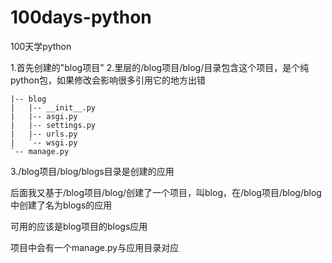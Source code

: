 # 100days-python
100天学python


1.首先创建的"blog项目"
2.里层的/blog项目/blog/目录包含这个项目，是个纯python包，如果修改会影响很多引用它的地方出错
```buildoutcfg
|-- blog
|   |-- __init__.py
|   |-- asgi.py
|   |-- settings.py
|   |-- urls.py
|   `-- wsgi.py
`-- manage.py
```
3./blog项目/blog/blogs目录是创建的应用


后面我又基于/blog项目/blog/创建了一个项目，叫blog，在/blog项目/blog/blog中创建了名为blogs的应用

可用的应该是blog项目的blogs应用

项目中会有一个manage.py与应用目录对应